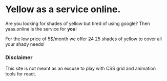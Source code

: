 # Yellow as a service online.
Are you looking for shades of yellow but tired of using google? Then yaas.online is the service for **you**!

For the low price of 5$/month we offer ~~24~~ 25 shades of yellow to cover all your shady needs!

### Disclaimer
This site is not meant as an excuse to play with CSS grid and animation tools for react. 